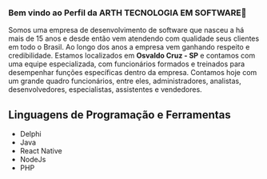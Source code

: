 ### Bem vindo ao Perfil da ARTH TECNOLOGIA EM SOFTWARE👋

Somos uma empresa de desenvolvimento de software que nasceu a há mais de 15 anos e desde então vem atendendo com qualidade seus clientes em todo o Brasil. 
Ao longo dos anos a empresa vem ganhando respeito e credibilidade.
Estamos localizados em **Osvaldo Cruz - SP** e contamos com uma equipe especializada, 
com funcionários formados e treinados para desempenhar funções específicas dentro da empresa. 
Contamos hoje com um grande quadro funcionários, entre eles, administradores, analistas, desenvolvedores, especialistas, assistentes e vendedores.


## Linguagens de Programação e Ferramentas
   - Delphi
   - Java
   - React Native
   - NodeJs
   - PHP
  
